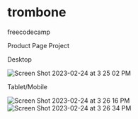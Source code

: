 # trombone
freecodecamp

Product Page Project

Desktop

![Screen Shot 2023-02-24 at 3 25 02 PM](https://user-images.githubusercontent.com/46323883/221284546-d3a043da-3b4f-4315-ac55-47b2f13a16a3.png)

Tablet/Mobile

![Screen Shot 2023-02-24 at 3 26 16 PM](https://user-images.githubusercontent.com/46323883/221284801-a244fbc4-b18c-4fd5-8203-852921927987.png)
![Screen Shot 2023-02-24 at 3 26 34 PM](https://user-images.githubusercontent.com/46323883/221284817-8f765c3b-98e8-4dda-be06-ffb6d3dd563f.png)
